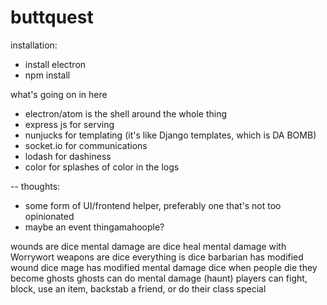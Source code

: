 # buttquest

installation:
 * install electron
 * npm install

what's going on in here
 * electron/atom is the shell around the whole thing
 * express js for serving
 * nunjucks for templating (it's like Django templates, which is DA BOMB)
 * socket.io for communications
 * lodash for dashiness
 * color for splashes of color in the logs

--
thoughts:
 * some form of UI/frontend helper, preferably one that's not too opinionated
 * maybe an event thingamahoople?


wounds are dice
mental damage are dice
heal mental damage with Worrywort
weapons are dice
everything is dice
barbarian has modified wound dice
mage has modified mental damage dice
when people die they become ghosts
ghosts can do mental damage (haunt)
players can fight, block, use an item, backstab a friend, or do their class special

